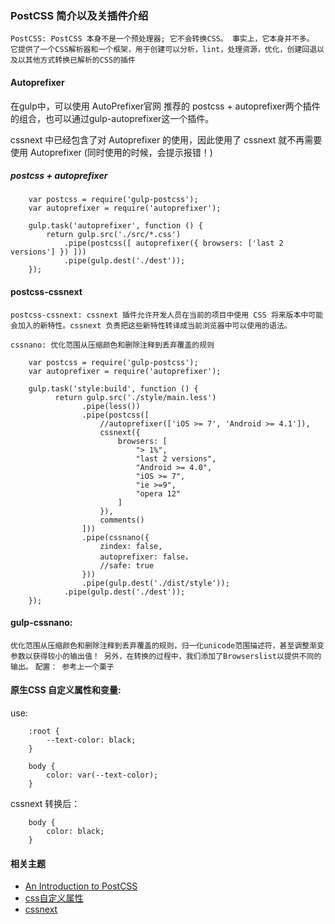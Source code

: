 ###  PostCSS 简介以及关插件介绍

`PostCSS: PostCSS 本身不是一个预处理器; 它不会转换CSS。 事实上，它本身并不多。 它提供了一个CSS解析器和一个框架，用于创建可以分析，lint，处理资源，优化，创建回退以及以其他方式转换已解析的CSS的插件`



####  Autoprefixer

在gulp中，可以使用 AutoPrefixer官网 推荐的 postcss + autoprefixer两个插件的组合，也可以通过gulp-autoprefixer这一个插件。

cssnext 中已经包含了对 Autoprefixer 的使用，因此使用了 cssnext 就不再需要使用 Autoprefixer
(同时使用的时候，会提示报错！)


##### postcss + autoprefixer

```
    var postcss = require('gulp-postcss');
    var autoprefixer = require('autoprefixer');
    
    gulp.task('autoprefixer', function () { 
        return gulp.src('./src/*.css')
            .pipe(postcss([ autoprefixer({ browsers: ['last 2 versions'] }) ]))
            .pipe(gulp.dest('./dest'));
    });    
```


####  postcss-cssnext   

`postcss-cssnext: cssnext 插件允许开发人员在当前的项目中使用 CSS 将来版本中可能会加入的新特性。cssnext 负责把这些新特性转译成当前浏览器中可以使用的语法。`

`cssnano: 优化范围从压缩颜色和删除注释到丢弃覆盖的规则`


```
    var postcss = require('gulp-postcss');
    var autoprefixer = require('autoprefixer');
    
    gulp.task('style:build', function () { 
          return gulp.src('./style/main.less')
                .pipe(less())
                .pipe(postcss([
                    //autoprefixer(['iOS >= 7', 'Android >= 4.1']),
                    cssnext({
                        browsers: [
                            "> 1%",
                            "last 2 versions",
                            "Android >= 4.0",
                            "iOS >= 7",
                            "ie >=9",
                            "opera 12"
                        ]
                    }),
                    comments()
                ]))
                .pipe(cssnano({
                    zindex: false,
                    autoprefixer: false，
                    //safe: true
                }))
                .pipe(gulp.dest('./dist/style'));
            .pipe(gulp.dest('./dest'));
    });    
```

#### gulp-cssnano:  

`优化范围从压缩颜色和删除注释到丢弃覆盖的规则，归一化unicode范围描述符，甚至调整渐变参数以获得较小的输出值！ 另外，在转换的过程中，我们添加了Browserslist以提供不同的输出。`
`配置： 参考上一个栗子`



####  原生CSS 自定义属性和变量:

use:
```
    :root {
        --text-color: black;
    }
     
    body {
        color: var(--text-color);
    }
```

cssnext 转换后：
```
    body {
        color: black;
    }
```



#### 相关主题

- [An Introduction to PostCSS](https://www.sitepoint.com/an-introduction-to-postcss/) 
- [css自定义属性](https://developer.mozilla.org/en-US/docs/Web/CSS/Using_CSS_variables?cm_mc_uid=52962948971515075204542&cm_mc_sid_50200000=1507560203)
- [cssnext](http://cssnext.io/usage/)


